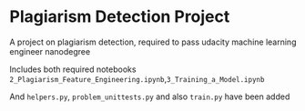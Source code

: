 # Plagiarism Detection Project
A project on plagiarism detection, required to pass udacity machine learning engineer nanodegree

Includes both required notebooks
`2_Plagiarism_Feature_Engineering.ipynb`,`3_Training_a_Model.ipynb`

And `helpers.py`, `problem_unittests.py` and also `train.py` have been added
